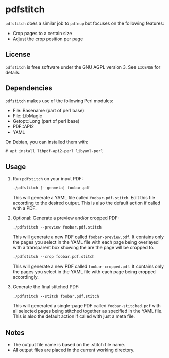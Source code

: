 # pdfstitch

`pdfstitch` does a similar job to `pdfnup` but focuses on the following features:

* Crop pages to a certain size
* Adjust the crop position per page

## License
`pdfstitch` is free software under the GNU AGPL version 3. See `LICENSE` for details.

## Dependencies

`pdfstitch` makes use of the following Perl modules:

* File::Basename (part of perl base)
* File::LibMagic
* Getopt::Long (part of perl base)
* PDF::API2
* YAML

On Debian, you can installed them with:

`# apt install libpdf-api2-perl libyaml-perl`

## Usage

1. Run `pdfstitch` on your input PDF:

   `./pdfstitch [--genmeta] foobar.pdf`

   This will generate a YAML file called `foobar.pdf.stitch`. Edit this file according to the desired output.
   This is also the default action if called with a PDF.
2. Optional: Generate a preview and/or cropped PDF:

   `./pdfstitch --preview foobar.pdf.stitch`

   This will generate a new PDF called `foobar-preview.pdf`.
   It contains only the pages you select in the YAML file with each page being overlayed with a transparent box
   showing the are the page will be cropped to.

   `./pdfstitch --crop foobar.pdf.stitch`

   This will generate a new PDF called `foobar-cropped.pdf`.
   It contains only the pages you select in the YAML file with each page being cropped accordingly.
4. Generate the final stitched PDF:

   `./pdfstitch --stitch foobar.pdf.stitch`

   This will generated a single-page PDF called `foobar-stitched.pdf` with all selected pages being
   stitched together as specified in the YAML file.
   This is also the default action if called with just a meta file.

## Notes

* The output file name is based on the .stitch file name.
* All output files are placed in the current working directory.
